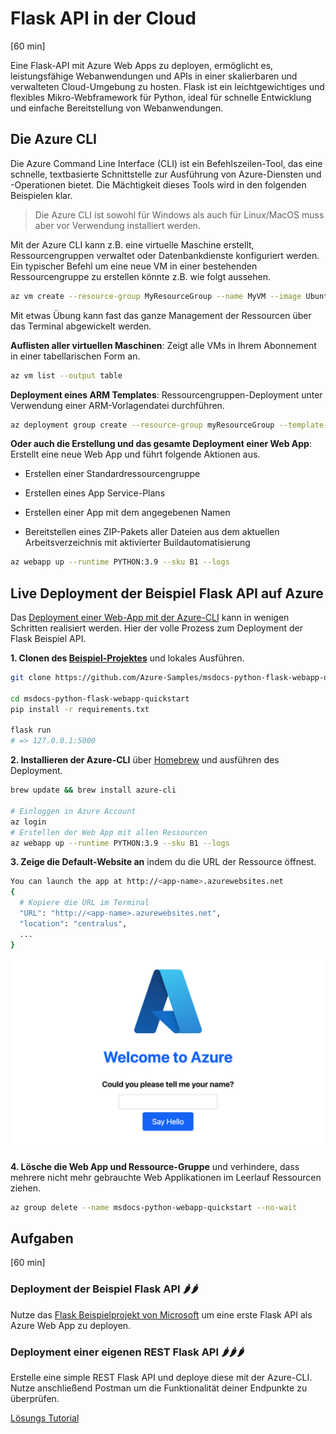 # Flask API in der Cloud
[60 min]

Eine Flask-API mit Azure Web Apps zu deployen, ermöglicht es, leistungsfähige Webanwendungen und APIs in einer skalierbaren und verwalteten Cloud-Umgebung zu hosten. Flask ist ein leichtgewichtiges und flexibles Mikro-Webframework für Python, ideal für schnelle Entwicklung und einfache Bereitstellung von Webanwendungen.

## Die Azure CLI
Die Azure Command Line Interface (CLI) ist ein Befehlszeilen-Tool, das eine schnelle, textbasierte Schnittstelle zur Ausführung von Azure-Diensten und -Operationen bietet. Die Mächtigkeit dieses Tools wird in den folgenden Beispielen klar.

> Die Azure CLI ist sowohl für Windows als auch für Linux/MacOS muss aber vor Verwendung installiert werden.

Mit der Azure CLI kann z.B. eine virtuelle Maschine erstellt, Ressourcengruppen verwaltet oder Datenbankdienste konfiguriert werden. Ein typischer Befehl um eine neue VM in einer bestehenden Ressourcengruppe zu erstellen könnte z.B. wie folgt aussehen. 

```bash
az vm create --resource-group MyResourceGroup --name MyVM --image UbuntuLTS --generate-ssh-keys`
```

Mit etwas Übung kann fast das ganze Management der Ressourcen über das Terminal abgewickelt werden.

**Auflisten aller virtuellen Maschinen**:
Zeigt alle VMs in Ihrem Abonnement in einer tabellarischen Form an.

```bash
az vm list --output table
```

**Deployment eines ARM Templates**:
Ressourcengruppen-Deployment unter Verwendung einer ARM-Vorlagendatei durchführen.

```bash
az deployment group create --resource-group myResourceGroup --template-file template.json
```

**Oder auch die Erstellung und das gesamte Deployment einer Web App**: Erstellt eine neue Web App und führt folgende Aktionen aus.

- Erstellen einer Standardressourcengruppe

- Erstellen eines App Service-Plans

- Erstellen einer App mit dem angegebenen Namen

- Bereitstellen eines ZIP-Pakets aller Dateien aus dem aktuellen Arbeitsverzeichnis mit aktivierter Buildautomatisierung

```bash
az webapp up --runtime PYTHON:3.9 --sku B1 --logs
```

## Live Deployment der Beispiel Flask API auf Azure
Das [Deployment einer Web-App mit der Azure-CLI](https://learn.microsoft.com/de-de/azure/app-service/quickstart-python?tabs=flask%2Cwindows%2Cazure-cli%2Cvscode-deploy%2Cdeploy-instructions-azportal%2Cterminal-bash%2Cdeploy-instructions-zip-azcli) kann in wenigen Schritten realisiert werden. Hier der volle Prozess zum Deployment der Flask Beispiel API.

**1. Clonen des [Beispiel-Projektes](https://github.com/Azure-Samples/msdocs-python-flask-webapp-quickstart)** und lokales Ausführen.

```bash
git clone https://github.com/Azure-Samples/msdocs-python-flask-webapp-quickstart

cd msdocs-python-flask-webapp-quickstart
pip install -r requirements.txt

flask run
# => 127.0.0.1:5000
```

**2. Installieren der Azure-CLI** über [Homebrew](https://brew.sh/) und ausführen des Deployment.

```bash
brew update && brew install azure-cli

# Einloggen in Azure Account
az login
# Erstellen der Web App mit allen Ressourcen
az webapp up --runtime PYTHON:3.9 --sku B1 --logs
```

**3. Zeige die Default-Website an** indem du die URL der Ressource öffnest.
```bash
You can launch the app at http://<app-name>.azurewebsites.net
{
  # Kopiere die URL im Terminal
  "URL": "http://<app-name>.azurewebsites.net",
  "location": "centralus",
  ...
}
```

![Default Azure Web App](../../images/azure_template_wa.png)

**4. Lösche die Web App und Ressource-Gruppe** und verhindere, dass mehrere nicht mehr gebrauchte Web Applikationen im Leerlauf Ressourcen ziehen.

```bash
az group delete --name msdocs-python-webapp-quickstart --no-wait
```


## Aufgaben
[60 min]

### Deployment der Beispiel Flask API 🌶️🌶️
Nutze das [Flask Beispielprojekt von Microsoft](https://github.com/Azure-Samples/msdocs-python-flask-webapp-quickstart) um eine erste Flask API als Azure Web App zu deployen.

### Deployment einer eigenen REST Flask API 🌶️🌶️🌶️
Erstelle eine simple REST Flask API und deploye diese mit der Azure-CLI. Nutze anschließend Postman um die Funktionalität deiner Endpunkte zu überprüfen.


[Lösungs Tutorial](https://learn.microsoft.com/de-de/azure/app-service/quickstart-python?tabs=flask%2Cwindows%2Cazure-cli%2Cvscode-deploy%2Cdeploy-instructions-azportal%2Cterminal-bash%2Cdeploy-instructions-zip-azcli)
